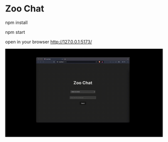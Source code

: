 # Zoo Chat

npm install

npm start

open in your browser http://127.0.0.1:5173/


![Zoo Chat](https://github.com/maxivgg/zoo-chat/blob/main/zoo-chat.gif)
